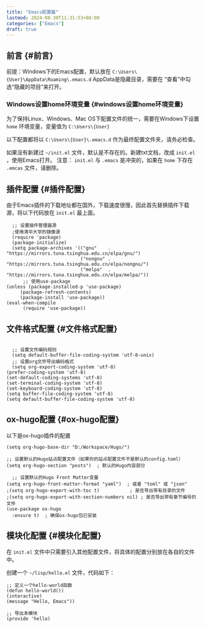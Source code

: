 ```yaml
---
title: "Emacs配置篇"
lastmod: 2024-08-30T11:31:53+08:00
categories: ["Emacs"]
draft: true
---
```


## 前言 {#前言}

前提：Windows下的Emacs配置，默认放在 `C:\Users\{User}\AppData\Roaming\.emacs.d`
AppData是隐藏目录，需要在 “查看”中勾选“隐藏的项目”来打开。


### Windows设置home环境变量 {#windows设置home环境变量}

为了保持Linux、Windows、Mac OS下配置文件的统一，需要在Windows下设置 `home` 环境变量，变量值为 `C:\Users\{User}`

以下配置都将以 `C:\Users\{User}\.emacs.d` 作为最终配置文件夹，请务必检查。

如果没有新建过 `~/init.el` 文件，默认是不存在的。新建txt文档，改成 `init.el` ，使用Emacs打开。
注意： `init.el` 与 `.emacs` 是冲突的，如果在 `home` 下存在 `.emcas` 文件，请删除。


## 插件配置 {#插件配置}

由于Emacs插件的下载地址都在国外，下载速度很慢，因此首先替换插件下载源，将以下代码放在 `init.el` 最上面。

```emacs-lisp
  ;; 设置插件管理器源
  ;使用清华大学的镜像源
  (require 'package)
  (package-initialize)
  (setq package-archives '(("gnu"    . "https://mirrors.tuna.tsinghua.edu.cn/elpa/gnu/")
                           ("nongnu" . "https://mirrors.tuna.tsinghua.edu.cn/elpa/nongnu/")
                           ("melpa"  . "https://mirrors.tuna.tsinghua.edu.cn/elpa/melpa/"))
      ;; 使用use-package
(unless (package-installed-p 'use-package)
     (package-refresh-contents)
     (package-install 'use-package))
(eval-when-compile
      (require 'use-package))
```


## 文件格式配置 {#文件格式配置}

```emacs-lisp

  ;; 设置文件编码规则
  (setq default-buffer-file-coding-system 'utf-8-unix)
  ;; 设置org文件导出编码格式
  (setq org-export-coding-system 'utf-8)
(prefer-coding-system 'utf-8)
(set-default-coding-systems 'utf-8)
(set-terminal-coding-system 'utf-8)
(set-keyboard-coding-system 'utf-8)
(setq buffer-file-coding-system 'utf-8)
(setq default-buffer-file-coding-system 'utf-8)

```


## ox-hugo配置 {#ox-hugo配置}

以下是ox-hugo插件的配置

```emacs-lisp
(setq org-hugo-base-dir "D:/Workspace/Hugo/")

;; 设置默认的Hugo站点配置文件（如果你的站点配置文件不是默认的config.toml）
(setq org-hugo-section "posts")  ; 默认的Hugo内容部分

  ;; 设置默认的Hugo Front Matter变量
(setq org-hugo-front-matter-format "yaml")  ; 或者 "toml" 或 "json"
;(setq org-hugo-export-with-toc t)           ; 是否导出带有目录的文件
;(setq org-hugo-export-with-section-numbers nil) ; 是否导出带有章节编号的文件
(use-package ox-hugo
  :ensure t)  ; 确保ox-hugo包已安装
```


## 模块化配置 {#模块化配置}

在 `init.el` 文件中只需要引入其他配置文件，将具体的配置分别放在各自的文件中。

创建一个 `~/lisp/hello.el` 文件，代码如下：

```emacs-lisp
;; 定义一个hello-world函数
(defun hello-world())
(interactive)
(message "Hello, Emacs"))

;; 导出本模块
(provide 'hello)
```
